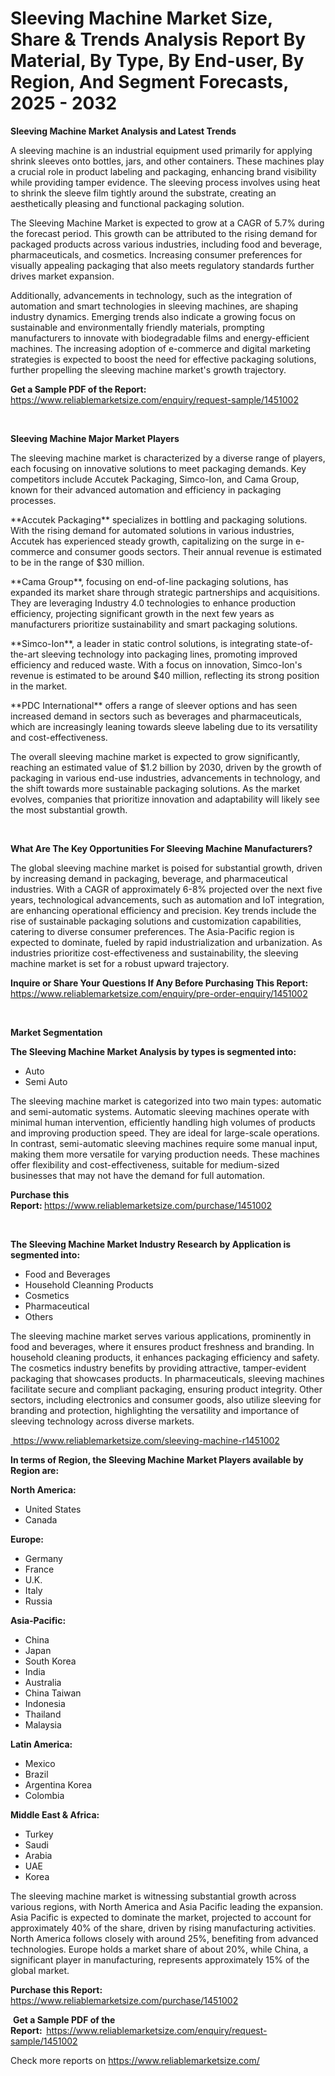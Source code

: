 <p><h1>Sleeving Machine Market Size, Share & Trends Analysis Report By Material, By Type, By End-user, By Region, And Segment Forecasts, 2025 - 2032</h1></p><p><strong>Sleeving Machine Market Analysis and Latest Trends</strong></p>
<p><p>A sleeving machine is an industrial equipment used primarily for applying shrink sleeves onto bottles, jars, and other containers. These machines play a crucial role in product labeling and packaging, enhancing brand visibility while providing tamper evidence. The sleeving process involves using heat to shrink the sleeve film tightly around the substrate, creating an aesthetically pleasing and functional packaging solution. </p><p>The Sleeving Machine Market is expected to grow at a CAGR of 5.7% during the forecast period. This growth can be attributed to the rising demand for packaged products across various industries, including food and beverage, pharmaceuticals, and cosmetics. Increasing consumer preferences for visually appealing packaging that also meets regulatory standards further drives market expansion. </p><p>Additionally, advancements in technology, such as the integration of automation and smart technologies in sleeving machines, are shaping industry dynamics. Emerging trends also indicate a growing focus on sustainable and environmentally friendly materials, prompting manufacturers to innovate with biodegradable films and energy-efficient machines. The increasing adoption of e-commerce and digital marketing strategies is expected to boost the need for effective packaging solutions, further propelling the sleeving machine market's growth trajectory.</p></p>
<p><strong>Get a Sample PDF of the Report:&nbsp;</strong> <a href="https://www.reliablemarketsize.com/enquiry/request-sample/1451002?utm_campaign=2460&utm_medium=2&utm_source=Github&utm_content=ia&utm_term=09042025&utm_id=sleeving-machine">https://www.reliablemarketsize.com/enquiry/request-sample/1451002</a></p>
<p>&nbsp;</p>
<p><strong>Sleeving Machine Major Market Players</strong></p>
<p><p>The sleeving machine market is characterized by a diverse range of players, each focusing on innovative solutions to meet packaging demands. Key competitors include Accutek Packaging, Simco-Ion, and Cama Group, known for their advanced automation and efficiency in packaging processes.</p><p>**Accutek Packaging** specializes in bottling and packaging solutions. With the rising demand for automated solutions in various industries, Accutek has experienced steady growth, capitalizing on the surge in e-commerce and consumer goods sectors. Their annual revenue is estimated to be in the range of $30 million.</p><p>**Cama Group**, focusing on end-of-line packaging solutions, has expanded its market share through strategic partnerships and acquisitions. They are leveraging Industry 4.0 technologies to enhance production efficiency, projecting significant growth in the next few years as manufacturers prioritize sustainability and smart packaging solutions.</p><p>**Simco-Ion**, a leader in static control solutions, is integrating state-of-the-art sleeving technology into packaging lines, promoting improved efficiency and reduced waste. With a focus on innovation, Simco-Ion's revenue is estimated to be around $40 million, reflecting its strong position in the market.</p><p>**PDC International** offers a range of sleever options and has seen increased demand in sectors such as beverages and pharmaceuticals, which are increasingly leaning towards sleeve labeling due to its versatility and cost-effectiveness.</p><p>The overall sleeving machine market is expected to grow significantly, reaching an estimated value of $1.2 billion by 2030, driven by the growth of packaging in various end-use industries, advancements in technology, and the shift towards more sustainable packaging solutions. As the market evolves, companies that prioritize innovation and adaptability will likely see the most substantial growth.</p></p>
<p>&nbsp;</p>
<p><strong>What Are The Key Opportunities For Sleeving Machine Manufacturers?</strong></p>
<p><p>The global sleeving machine market is poised for substantial growth, driven by increasing demand in packaging, beverage, and pharmaceutical industries. With a CAGR of approximately 6-8% projected over the next five years, technological advancements, such as automation and IoT integration, are enhancing operational efficiency and precision. Key trends include the rise of sustainable packaging solutions and customization capabilities, catering to diverse consumer preferences. The Asia-Pacific region is expected to dominate, fueled by rapid industrialization and urbanization. As industries prioritize cost-effectiveness and sustainability, the sleeving machine market is set for a robust upward trajectory.</p></p>
<p><strong>Inquire or Share Your Questions If Any Before Purchasing This Report:</strong> <a href="https://www.reliablemarketsize.com/enquiry/pre-order-enquiry/1451002?utm_campaign=2460&utm_medium=2&utm_source=Github&utm_content=ia&utm_term=09042025&utm_id=sleeving-machine">https://www.reliablemarketsize.com/enquiry/pre-order-enquiry/1451002</a></p>
<p>&nbsp;</p>
<p><strong>Market Segmentation</strong></p>
<p><strong>The Sleeving Machine Market Analysis by types is segmented into:</strong></p>
<p><ul><li>Auto</li><li>Semi Auto</li></ul></p>
<p><p>The sleeving machine market is categorized into two main types: automatic and semi-automatic systems. Automatic sleeving machines operate with minimal human intervention, efficiently handling high volumes of products and improving production speed. They are ideal for large-scale operations. In contrast, semi-automatic sleeving machines require some manual input, making them more versatile for varying production needs. These machines offer flexibility and cost-effectiveness, suitable for medium-sized businesses that may not have the demand for full automation.</p></p>
<p><strong>Purchase this Report:&nbsp;</strong><a href="https://www.reliablemarketsize.com/purchase/1451002?utm_campaign=2460&utm_medium=2&utm_source=Github&utm_content=ia&utm_term=09042025&utm_id=sleeving-machine">https://www.reliablemarketsize.com/purchase/1451002</a></p>
<p>&nbsp;</p>
<p><strong>The Sleeving Machine Market Industry Research by Application is segmented into:</strong></p>
<p><ul><li>Food and Beverages</li><li>Household Cleanning Products</li><li>Cosmetics</li><li>Pharmaceutical</li><li>Others</li></ul></p>
<p><p>The sleeving machine market serves various applications, prominently in food and beverages, where it ensures product freshness and branding. In household cleaning products, it enhances packaging efficiency and safety. The cosmetics industry benefits by providing attractive, tamper-evident packaging that showcases products. In pharmaceuticals, sleeving machines facilitate secure and compliant packaging, ensuring product integrity. Other sectors, including electronics and consumer goods, also utilize sleeving for branding and protection, highlighting the versatility and importance of sleeving technology across diverse markets.</p></p>
<p><a href="https://www.reliablemarketsize.com/sleeving-machine-r1451002?utm_campaign=2460&utm_medium=2&utm_source=Github&utm_content=ia&utm_term=09042025&utm_id=sleeving-machine">&nbsp;https://www.reliablemarketsize.com/sleeving-machine-r1451002</a></p>
<p><strong>In terms of Region, the Sleeving Machine Market Players available by Region are:</strong></p>
<p>
    <p> <strong> North America: </strong>
        <ul>
            <li>United States</li>
            <li>Canada</li>
        </ul>
        </p> 
    <p> <strong> Europe: </strong>
        <ul>
            <li>Germany</li>
            <li>France</li>
            <li>U.K.</li>
            <li>Italy</li>
            <li>Russia</li>
        </ul>
        </p> 
    <p> <strong> Asia-Pacific: </strong>
        <ul>
            <li>China</li>
            <li>Japan</li>
            <li>South Korea</li>
            <li>India</li>
            <li>Australia</li>
            <li>China Taiwan</li>
            <li>Indonesia</li>
            <li>Thailand</li>
            <li>Malaysia</li>
        </ul>
        </p> 
    <p> <strong> Latin America: </strong>
        <ul>
            <li>Mexico</li>
            <li>Brazil</li>
            <li>Argentina Korea</li>
            <li>Colombia</li>
        </ul>
        </p> 
    <p> <strong> Middle East & Africa: </strong>
        <ul>
            <li>Turkey</li>
            <li>Saudi</li>
            <li>Arabia</li>
            <li>UAE</li>
            <li>Korea</li>
        </ul>
    </p>
    </p>
<p><p>The sleeving machine market is witnessing substantial growth across various regions, with North America and Asia Pacific leading the expansion. Asia Pacific is expected to dominate the market, projected to account for approximately 40% of the share, driven by rising manufacturing activities. North America follows closely with around 25%, benefiting from advanced technologies. Europe holds a market share of about 20%, while China, a significant player in manufacturing, represents approximately 15% of the global market.</p></p>
<p><strong>Purchase this Report: </strong><a href="https://www.reliablemarketsize.com/purchase/1451002?utm_campaign=2460&utm_medium=2&utm_source=Github&utm_content=ia&utm_term=09042025&utm_id=sleeving-machine">https://www.reliablemarketsize.com/purchase/1451002</a></p>
<p>&nbsp;<strong>Get a Sample PDF of the Report:&nbsp;&nbsp;</strong><a href="https://www.reliablemarketsize.com/enquiry/request-sample/1451002?utm_campaign=2460&utm_medium=2&utm_source=Github&utm_content=ia&utm_term=09042025&utm_id=sleeving-machine">https://www.reliablemarketsize.com/enquiry/request-sample/1451002</a></p>
<p><strong></strong></p>
<p>Check more reports on <a href="https://www.reliablemarketsize.com/?utm_campaign=2460&utm_medium=2&utm_source=Github&utm_content=ia&utm_term=09042025&utm_id=sleeving-machine">https://www.reliablemarketsize.com/</a></p>